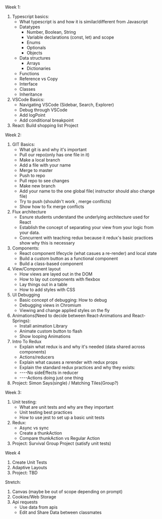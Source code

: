 Week 1:

1. Typescript basics:
    - What typescript is and how it is similar/different from Javascript
    - Datatypes
        - Number, Boolean, String
        - Variable declarations (const, let) and scope
        - Enums
        - Optionals
        - Objects
    - Data structures
        - Arrays
        - Dictionaries
    - Functions
    - Reference vs Copy
    - Interface
    - Classes
    - Inheritance
2. VSCode Basics:
    - Navigating VSCode (Sidebar, Search, Explorer)
    - Debug through VSCode
    - Add logPoint
    - Add conditional breakpoint
3. React: Build shopping list Project

Week 2:

1. GIT Basics:
    - What git is and why it's important
    - Pull our repo(only has one file in it)
    - Make a local branch
    - Add a file with your name
    - Merge to master
    - Push to repo
    - Pull repo to see changes
    - Make new branch
    - Add your name to the one global file( instructor should also change file)
    - Try to push (shouldn&#39;t work , merge conflicts)
    - Show how to fix merge conflicts
2. Flux architecture
    - Esnure students understand the underlying architecture used for React
    - Establish the concept of separating your view from your logic from your data.
    - Concurrent with teaching redux because it redux&#39;s basic practices show why this is necessary
3. Components:
    - React component lifecycle (what casues a re-render) and local state
    - Build a custom button as a functional component
    - Build a class-based component
4. View/Component layout
    - How views are layed out in the DOM
    - How to lay out components with flexbox
    - Lay things out in a table
    - How to add styles with CSS
4. UI Debugging
    - Basic concept of debugging: How to debug
    - Debugging views in Chromium
    - Viewing and change applied styles on the fly
5. Animations(Need to decide between React-Animations and React-Springs):
    - Install animation Library
    - Animate custom button to flash
    - Show looping Animations
6. Intro To Redux
    - Explain what redux is and why it's needed (data shared across components)
    - Actions/reducers
    - Explain what causes a rerender with redux props
    - Explain the standard redux practices and why they exists:
    - ----No sideEffects in reducer
    - ----Actions doing just one thing
7. Project: Simon Says(single) / Matching Tiles(Group?)


Week 3:

1. Unit testing:
    - What are unit tests and why are they important
    - Unit testing best practices
    - How to use jest to set up a basic unit tests
2. Redux:
    - Async vs sync
    - Create a thunkAction
    - Compare thunkAction vs Regular Action
5. Project: Survival Group Project (satisfy unit tests)

Week 4

1. Create Unit Tests
2. Adaptive Layouts
3. Project: TBD

Stretch:
1. Canvas (maybe be out of scope depending on prompt)
2. Cookies/Web Storage
4. Api requests
    - Use data from apis
    - Edit and Share Data between classmates

